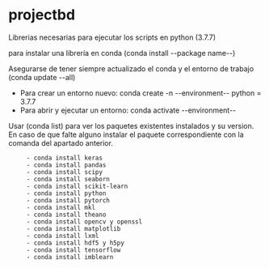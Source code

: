 # projectbd

Librerias necesarias para ejecutar los scripts en python (3.7.7)

para instalar una librería en conda (conda install --package name--)

Asegurarse de tener siempre actualizado el conda y el entorno de trabajo (conda update --all)

- Para crear un entorno nuevo: conda create -n --environment-- python = 3.7.7
- Para abrir y ejecutar un entorno: conda activate --environment--

Usar (conda list) para ver los paquetes existentes instalados y su version. En caso de que falte alguno instalar el paquete correspondiente
con la comanda del apartado anterior.

         - conda install keras
         - conda install pandas
         - conda install scipy
         - conda install seaborn
         - conda install scikit-learn
         - conda install python
         - conda install pytorch
         - conda install mkl
         - conda install theano
         - conda install opencv y openssl
         - conda install matplotlib
         - conda install lxml
         - conda install hdf5 y h5py
         - conda install tensorflow
         - conda install imblearn
         
